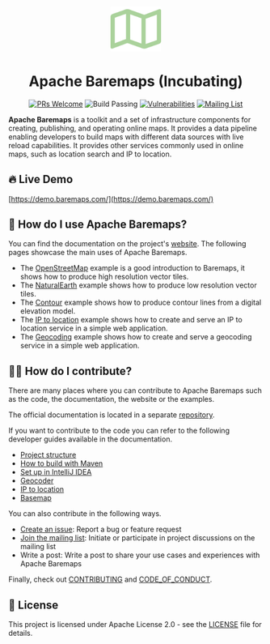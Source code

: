 <!--
  Licensed under the Apache License, Version 2.0 (the "License"); you may not use this file except
  in compliance with the License. You may obtain a copy of the License at

  http://www.apache.org/licenses/LICENSE-2.0

  Unless required by applicable law or agreed to in writing, software distributed under the License
  is distributed on an "AS IS" BASIS, WITHOUT WARRANTIES OR CONDITIONS OF ANY KIND, either express
  or implied. See the License for the specific language governing permissions and limitations under
  the License.
  -->
<div align="center">
<br/>
<img src="logo.svg" width="100px">

# Apache Baremaps (Incubating)

[![PRs Welcome](https://img.shields.io/badge/PRs-welcome-brightgreen.svg?style=flat&logo=github&color=2370ff&labelColor=454545)](http://makeapullrequest.com)
![Build Passing](https://github.com/baremaps/baremaps/actions/workflows/build.yml/badge.svg)
[![Vulnerabilities](https://sonarcloud.io/api/project_badges/measure?project=baremaps_baremaps&metric=vulnerabilities)](https://sonarcloud.io/dashboard?id=baremaps_baremaps)
[![Mailing List](https://img.shields.io/badge/Apache-dev_mailing_list-success.svg?logo=apache)](https://lists.apache.org/list.html?dev@baremaps.apache.org)

</div>

**Apache Baremaps** is a toolkit and a set of infrastructure components for creating, publishing, and operating online maps. It provides a data pipeline enabling developers to build maps with different data sources with live reload capabilities. It provides other services commonly used in online maps, such as location search and IP to location.

## 🔥 Live Demo

[https://demo.baremaps.com/](https://demo.baremaps.com/)

## 📖 How do I use Apache Baremaps?

You can find the documentation on the project's [website](https://baremaps.apache.org/). The following pages showcase the main uses of Apache Baremaps.

- The [OpenStreetMap](https://baremaps.apache.org/documentation/examples/import-osm-into-postgis) example is a good introduction to Baremaps, it shows how to produce high resolution vector tiles.
- The [NaturalEarth](https://baremaps.apache.org/documentation/examples/import-naturalearth-into-postgis) example shows how to produce low resolution vector tiles.
- The [Contour](https://baremaps.apache.org/documentation/examples/import-contour-into-postgis) example shows how to produce contour lines from a digital elevation model.
- The [IP to location](https://baremaps.apache.org/documentation/examples/ip-to-location) example shows how to create and serve an IP to location service in a simple web application.
- The [Geocoding](https://baremaps.apache.org/documentation/examples/geocoding) example shows how to create and serve a geocoding service in a simple web application.

## 👩‍💻 How do I contribute?

There are many places where you can contribute to Apache Baremaps such as the code, the documentation, the website or the examples.

The official documentation is located in a separate [repository](https://github.com/apache/incubator-baremaps-site).

If you want to contribute to the code you can refer to the following developer guides available in the documentation.

- [Project structure](https://baremaps.apache.org/documentation/developer-manual/project-structure)
- [How to build with Maven](https://baremaps.apache.org/documentation/developer-manual/how-to-build-with-maven)
- [Set up in IntelliJ IDEA](https://baremaps.apache.org/documentation/developer-manual/setup-in-intellij)
- [Geocoder](https://baremaps.apache.org/documentation/developer-manual/geocoder)
- [IP to location](https://baremaps.apache.org/documentation/developer-manual/ip-to-location)
- [Basemap](https://baremaps.apache.org/documentation/developer-manual/basemap)

You can also contribute in the following ways.

- [Create an issue](https://github.com/apache/incubator-baremaps/issues): Report a bug or feature request
- [Join the mailing list](https://lists.apache.org/list.html?dev@baremaps.apache.org): Initiate or participate in project discussions on the mailing list
- Write a post: Write a post to share your use cases and experiences with Apache Baremaps

Finally, check out [CONTRIBUTING](CONTRIBUTING.md) and [CODE_OF_CONDUCT](CODE_OF_CONDUCT.md).

## 📄 License

This project is licensed under Apache License 2.0 - see the [LICENSE](LICENSE) file for details.
